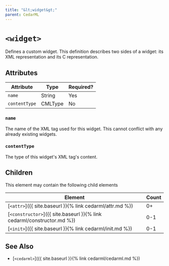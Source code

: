 ```yaml
---
title: "&lt;widget&gt;"
parent: CedarML
---
```

# `<widget>`
Defines a custom widget. This definition describes two sides of a widget: its
XML representation and its C representation.

## Attributes

| Attribute     | Type    | Required? |
|---------------|---------|-----------|
| `name`        | String  | Yes       |
| `contentType` | CMLType | No        |

### `name`
The name of the XML tag used for this widget. This cannot conflict with any
already existing widgets.

### `contentType`
The type of this widget's XML tag's content.

## Children
This element may contain the following child elements
 
| Element                                                                | Count |
|------------------------------------------------------------------------|-------|
| [`<attr>`]({{ site.baseurl }}{% link cedarml/attr.md %})               | 0+    |
| [`<constructor>`]({{ site.baseurl }}{% link cedarml/constructor.md %}) | 0-1   |
| [`<init>`]({{ site.baseurl }}{% link cedarml/init.md %})               | 0-1   |

## See Also
- [`<cedarml>`]({{ site.baseurl }}{% link cedarml/cedarml.md %})
